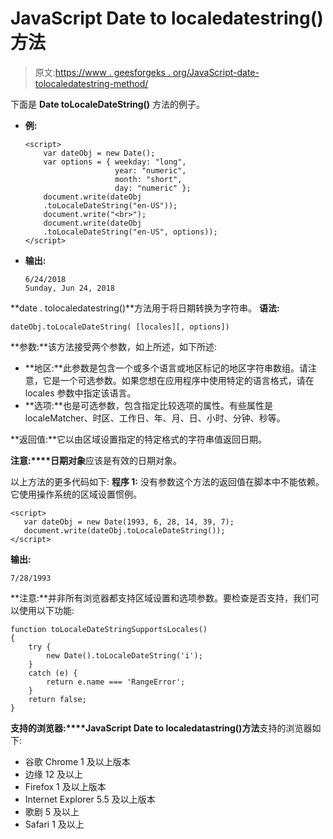 # JavaScript Date to localedatestring()方法

> 原文:[https://www . geesforgeks . org/JavaScript-date-tolocaledatestring-method/](https://www.geeksforgeeks.org/javascript-date-tolocaledatestring-method/)

下面是 **Date toLocaleDateString()** 方法的例子。

*   **例:**

    ```
    <script>
        var dateObj = new Date(); 
        var options = { weekday: "long", 
                        year: "numeric", 
                        month: "short", 
                        day: "numeric" }; 
        document.write(dateObj
        .toLocaleDateString("en-US"));
        document.write("<br>");
        document.write(dateObj
        .toLocaleDateString("en-US", options));
    </script>
    ```

*   **输出:**

    ```
    6/24/2018
    Sunday, Jun 24, 2018

    ```

**date . tolocaledatestring()**方法用于将日期转换为字符串。
**语法:**

```
dateObj.toLocaleDateString( [locales][, options])
```

**参数:**该方法接受两个参数，如上所述，如下所述:

*   **地区:**此参数是包含一个或多个语言或地区标记的地区字符串数组。请注意，它是一个可选参数。如果您想在应用程序中使用特定的语言格式，请在 locales 参数中指定该语言。
*   **选项:**也是可选参数，包含指定比较选项的属性。有些属性是 localeMatcher、时区、工作日、年、月、日、小时、分钟、秒等。

**返回值:**它以由区域设置指定的特定格式的字符串值返回日期。

**注意:****日期对象**应该是有效的日期对象。

以上方法的更多代码如下:
**程序 1:** 没有参数这个方法的返回值在脚本中不能依赖。它使用操作系统的区域设置惯例。

```
<script>
   var dateObj = new Date(1993, 6, 28, 14, 39, 7);
   document.write(dateObj.toLocaleDateString());
</script>
```

**输出:**

```
7/28/1993 
```

**注意:**并非所有浏览器都支持区域设置和选项参数。要检查是否支持，我们可以使用以下功能:

```
function toLocaleDateStringSupportsLocales()
{
    try {
        new Date().toLocaleDateString('i');
    }
    catch (e) {
        return e.name === 'RangeError';
    }
    return false;
}

```

**支持的浏览器:****JavaScript Date to localedatastring()方法**支持的浏览器如下:

*   谷歌 Chrome 1 及以上版本
*   边缘 12 及以上
*   Firefox 1 及以上版本
*   Internet Explorer 5.5 及以上版本
*   歌剧 5 及以上
*   Safari 1 及以上